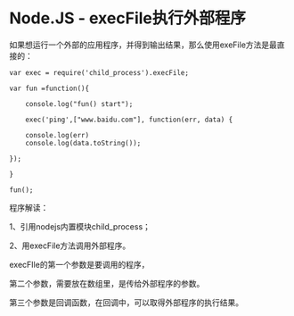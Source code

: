 # Node.JS - execFile执行外部程序 #


如果想运行一个外部的应用程序，并得到输出结果，那么使用exeFile方法是最直接的：

    var exec = require('child_process').execFile;
    
    var fun =function(){
    
	    console.log("fun() start");
	    
	    exec('ping',["www.baidu.com"], function(err, data) {  
	    
	    console.log(err)
	    console.log(data.toString());   
    
    });  
    
    }
    
    fun();

程序解读：

1、引用nodejs内置模块child_process；

2、用execFile方法调用外部程序。

execFIle的第一个参数是要调用的程序，

第二个参数，需要放在数组里，是传给外部程序的参数。

第三个参数是回调函数，在回调中，可以取得外部程序的执行结果。